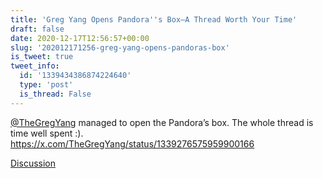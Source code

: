 ```yaml
---
title: 'Greg Yang Opens Pandora''s Box—A Thread Worth Your Time'
draft: false
date: 2020-12-17T12:56:57+00:00
slug: '202012171256-greg-yang-opens-pandoras-box'
is_tweet: true
tweet_info:
  id: '1339434386874224640'
  type: 'post'
  is_thread: False
---
```




[@TheGregYang](https://x.com/TheGregYang) managed to open the Pandora’s box. The whole thread is time well spent :). <https://x.com/TheGregYang/status/1339276575959900166>

[Discussion](https://x.com/sytelus/status/1339434386874224640)
